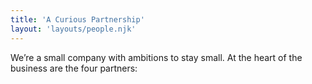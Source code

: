```yaml
---
title: 'A Curious Partnership'
layout: 'layouts/people.njk'
---
```


We’re a small company with ambitions to stay small. At the heart of the business are the four partners: